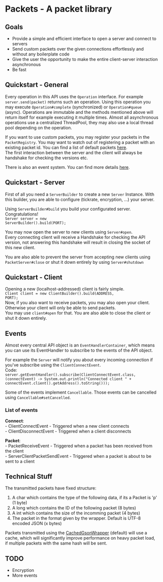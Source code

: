 # Packets - A packet library

## Goals

- Provide a simple and efficient interface to open a server and connect to servers
- Send custom packets over the given connections effortlessly and without any boilerplate code
- Give the user the opportunity to make the entire client-server interaction asynchronous
- Be fast

## Quickstart - General
Every operation in this API uses the <code>Operation</code> interface.
For example <code>server.send(packet)</code> returns such an operation.
Using this operation you may execute <code>Operation#complete</code> (synchronized) or <code>Operation#queue</code> (async).
Operations are immutable and the methods mentioned above will return itself for example executing it multiple times. 
Almost all asynchronous operations use a centralized ThreadPool, they may also use a local thread pool depending on the operation.

If you want to use custom packets, you may register your packets in the <code>PacketRegistry</code>.
You may want to watch out of registering a packet with an existing packet id. You can find a list of default packets <a href='https://github.com/GrandLamas/packets/blob/master/src/main/java/de/lama/packets/DefaultPackets.java'>here</a>.<br>
The first interaction between the server and the client will always be handshake for checking the versions etc.

There is also an event system. You can find more details <a href='#Events'>here</a>.

## Quickstart - Server
First of all you need a <code>ServerBuilder</code> to create a new <code>Server</code> Instance.
With this builder, you are able to configure (tickrate, encryption, ...) your server.<br>

Using <code>ServerBuilder#build</code> you build your configurated server. Congratulations!<br>
<code>Server server = new ServerBuilder().build(PORT);</code>

You may now open the server to new clients using <code>Server#open</code>.<br>
Every connecting client will receive a Handshake for checking the API version, not answering this handshake will result in closing the socket of this new client.

You are also able to prevent the server from accepting new clients using <code>PacketServer#close</code> or shut it down entirely by using <code>Server#shutdown</code>

## Quickstart - Client
Opening a new (localhost-addressed) client is fairly simple.<br>
<code>Client client = new ClientBuilder().build(ADDRESS, PORT);</code><br>
Now, if you also want to receive packets, you may also open your client. Otherwise your client will only be able to send packets.<br>
You may use <code>client#open</code> for that. You are also able to close the client or shut it down entirely.

## Events
Almost every central API object is an <code>EventHandlerContainer</code>, which means you can use its EventHandler to subscribe to the events of the API object.

For example the <code>Server</code> will notify you about every incoming connection if you've subscribe using the <code>ClientConnectEvent</code>.<br>
Code:<br>
<code>server.getEventHandler().subscribe(ClientConnectEvent.class, (connectEvent) -> System.out.println("Connected client " + connectEvent.client().getAddress().toString()));
</code>

Some of the events implement <code>Cancellable</code>. Those events can be cancelled using <code>Cancellable#setCancelled</code>.

### List of events
  **Connect**:<br>
    - ClientConnectEvent - Triggered when a new client connects<br>
    - ClientDisconnectEvent - Triggered when a client disconnects<br>

  **Packet**:<br>
    - PacketReceiveEvent - Triggered when a packet has been received from the client<br>
    - ServerClientPacketSendEvent - Triggered when a packet is about to be sent to a client<br>
    
## Technical Stuff
The transmitted packets have fixed structure:
1. A char which contains the type of the following data, if its a Packet is 'p' (1 byte)
2. A long which contains the ID of the following packet (8 bytes)
3. A int which contains the size of the incomming packet (4 bytes)
4. The packet in the format given by the wrapper. Default is UTF-8 encoded JSON (x bytes)

Packets transmitted using the <a href='https://github.com/GrandLamas/packets/blob/master/src/main/java/de/lama/packets/wrapper/CachedGsonWrapper.java'>
CachedGsonWrapper</a> (default) will use a cache, which will significantly improve performance on heavy packet load, if multiple packets with the same hash will be sent.

## TODO
- Encryption
- More events